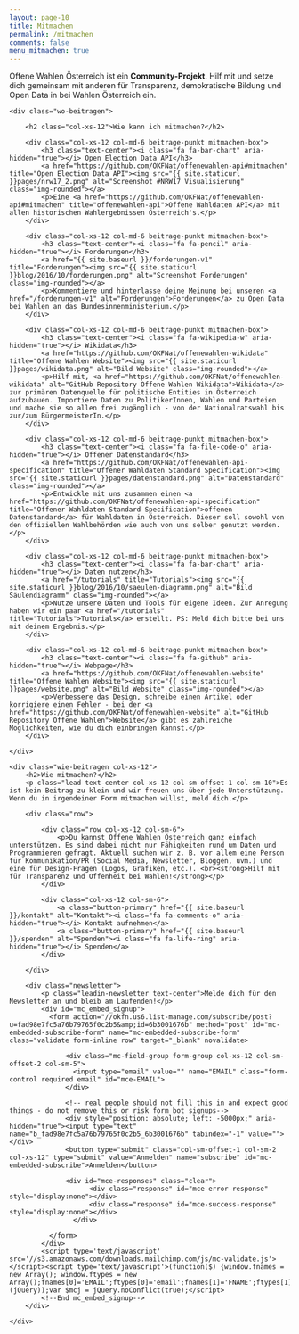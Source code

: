 ```yaml
---
layout: page-10
title: Mitmachen
permalink: /mitmachen
comments: false
menu_mitmachen: true
---
```


<div id="page-mitmachen">
	<p class="lead text-center">Offene Wahlen Österreich ist ein <strong>Community-Projekt</strong>. Hilf mit und setze dich gemeinsam mit anderen für Transparenz, demokratische Bildung und Open Data in bei Wahlen Österreich ein.</p>
	<p class="lead text-center"></p>

	<div class="wo-beitragen">

		<h2 class="col-xs-12">Wie kann ich mitmachen?</h2>

		<div class="col-xs-12 col-md-6 beitrage-punkt mitmachen-box">
			<h3 class="text-center"><i class="fa fa-bar-chart" aria-hidden="true"></i> Open Election Data API</h3>
			<a href="https://github.com/OKFNat/offenewahlen-api#mitmachen" title="Open Election Data API"><img src="{{ site.staticurl }}pages/nrw17_2.png" alt="Screenshot #NRW17 Visualisierung" class="img-rounded"></a>
			<p>Eine <a href="https://github.com/OKFNat/offenewahlen-api#mitmachen" title="offenewahlen-api">Offene Wahldaten API</a> mit allen historischen Wahlergebnissen Österreich's.</p>
		</div>

		<div class="col-xs-12 col-md-6 beitrage-punkt mitmachen-box">
			<h3 class="text-center"><i class="fa fa-pencil" aria-hidden="true"></i> Forderungen</h3>
			<a href="{{ site.baseurl }}/forderungen-v1" title="Forderungen"><img src="{{ site.staticurl }}blog/2016/10/forderungen.png" alt="Screenshot Forderungen" class="img-rounded"></a>
			<p>Kommentiere und hinterlasse deine Meinung bei unseren <a href="/forderungen-v1" alt="Forderungen">Forderungen</a> zu Open Data bei Wahlen an das Bundesinnenministerium.</p>
		</div>

		<div class="col-xs-12 col-md-6 beitrage-punkt mitmachen-box">
			<h3 class="text-center"><i class="fa fa-wikipedia-w" aria-hidden="true"></i> Wikidata</h3>
			<a href="https://github.com/OKFNat/offenewahlen-wikidata" title="Offene Wahlen Website"><img src="{{ site.staticurl }}pages/wikidata.png" alt="Bild Website" class="img-rounded"></a>
			<p>Hilf mit, <a href="https://github.com/OKFNat/offenewahlen-wikidata" alt="GitHub Repository Offene Wahlen Wikidata">Wikidata</a> zur primären Datenquelle für politische Entities in Österreich aufzubauen. Importiere Daten zu PolitikerInnen, Wahlen und Parteien und mache sie so allen frei zugänglich - von der Nationalratswahl bis zur/zum BürgermeisterIn.</p>
		</div>

		<div class="col-xs-12 col-md-6 beitrage-punkt mitmachen-box">
			<h3 class="text-center"><i class="fa fa-file-code-o" aria-hidden="true"></i> Offener Datenstandard</h3>
			<a href="https://github.com/OKFNat/offenewahlen-api-specification" title="Offener Wahldaten Standard Specification"><img src="{{ site.staticurl }}pages/datenstandard.png" alt="Datenstandard" class="img-rounded"></a>
			<p>Entwickle mit uns zusammen einen <a href="https://github.com/OKFNat/offenewahlen-api-specification" title="Offener Wahldaten Standard Specification">offenen Datenstandard</a> für Wahldaten in Österreich. Dieser soll sowohl von den offiziellen Wahlbehörden wie auch von uns selber genutzt werden.</p>
		</div>

		<div class="col-xs-12 col-md-6 beitrage-punkt mitmachen-box">
			<h3 class="text-center"><i class="fa fa-bar-chart" aria-hidden="true"></i> Daten nutzen</h3>
			<a href="/tutorials" title="Tutorials"><img src="{{ site.staticurl }}blog/2016/10/saeulen-diagramm.png" alt="Bild Säulendiagramm" class="img-rounded"></a>
			<p>Nutze unsere Daten und Tools für eigene Ideen. Zur Anregung haben wir ein paar <a href="/tutorials" title="Tutorials">Tutorials</a> erstellt. PS: Meld dich bitte bei uns mit deinem Ergebnis.</p>
		</div>

		<div class="col-xs-12 col-md-6 beitrage-punkt mitmachen-box">
			<h3 class="text-center"><i class="fa fa-github" aria-hidden="true"></i> Webpage</h3>
			<a href="https://github.com/OKFNat/offenewahlen-website" title="Offene Wahlen Website"><img src="{{ site.staticurl }}pages/website.png" alt="Bild Website" class="img-rounded"></a>
			<p>Verbessere das Design, schreibe einen Artikel oder korrigiere einen Fehler - bei der <a href="https://github.com/OKFNat/offenewahlen-website" alt="GitHub Repository Offene Wahlen">Website</a> gibt es zahlreiche Möglichkeiten, wie du dich einbringen kannst.</p>
		</div>

	</div>

	<div class="wie-beitragen col-xs-12">
		<h2>Wie mitmachen?</h2>
		<p class="lead text-center col-xs-12 col-sm-offset-1 col-sm-10">Es ist kein Beitrag zu klein und wir freuen uns über jede Unterstützung. Wenn du in irgendeiner Form mitmachen willst, meld dich.</p>

		<div class="row">

			<div class="row col-xs-12 col-sm-6">
				<p>Du kannst Offene Wahlen Österreich ganz einfach unterstützen. Es sind dabei nicht nur Fähigkeiten rund um Daten und Programmieren gefragt. Aktuell suchen wir z. B. vor allem eine Person für Kommunikation/PR (Social Media, Newsletter, Bloggen, uvm.) und eine für Design-Fragen (Logos, Grafiken, etc.). <br><strong>Hilf mit für Transparenz und Offenheit bei Wahlen!</strong></p>
			</div>

			<div class="col-xs-12 col-sm-6">
				<a class="button-primary" href="{{ site.baseurl }}/kontakt" alt="Kontakt"><i class="fa fa-comments-o" aria-hidden="true"></i> Kontakt aufnehmen</a>
				<a class="button-primary" href="{{ site.baseurl }}/spenden" alt="Spenden"><i class="fa fa-life-ring" aria-hidden="true"></i> Spenden</a>
			</div>

		</div>

		<div class="newsletter">
			<p class="leadin-newsletter text-center">Melde dich für den Newsletter an und bleib am Laufenden!</p>
			<div id="mc_embed_signup">
			  <form action="//okfn.us6.list-manage.com/subscribe/post?u=fad98e7fc5a76b79765f0c2b5&amp;id=6b3001676b" method="post" id="mc-embedded-subscribe-form" name="mc-embedded-subscribe-form" class="validate form-inline row" target="_blank" novalidate>

			      <div class="mc-field-group form-group col-xs-12 col-sm-offset-2 col-sm-5">
			      	<input type="email" value="" name="EMAIL" class="form-control required email" id="mce-EMAIL">
			      </div>

			      <!-- real people should not fill this in and expect good things - do not remove this or risk form bot signups-->
			      <div style="position: absolute; left: -5000px;" aria-hidden="true"><input type="text" name="b_fad98e7fc5a76b79765f0c2b5_6b3001676b" tabindex="-1" value=""></div>
			      <button type="submit" class="col-sm-offset-1 col-sm-2 col-xs-12" type="submit" value="Anmelden" name="subscribe" id="mc-embedded-subscribe">Anmelden</button>

			      <div id="mce-responses" class="clear">
			    		<div class="response" id="mce-error-response" style="display:none"></div>
			    		<div class="response" id="mce-success-response" style="display:none"></div>
			    	</div>

			  </form>
			</div>
			<script type='text/javascript' src='//s3.amazonaws.com/downloads.mailchimp.com/js/mc-validate.js'></script><script type='text/javascript'>(function($) {window.fnames = new Array(); window.ftypes = new Array();fnames[0]='EMAIL';ftypes[0]='email';fnames[1]='FNAME';ftypes[1]='text';fnames[2]='LNAME';ftypes[2]='text';}(jQuery));var $mcj = jQuery.noConflict(true);</script>
			<!--End mc_embed_signup-->
		</div>

	</div>
</div>
